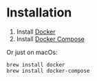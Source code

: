 # Installation

1. Install [Docker](https://docs.docker.com/engine/installation/)
2. Install [Docker Compose](https://docs.docker.com/compose/install/)

Or just on macOs:

```
brew install docker
brew install docker-compose
```




